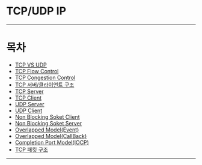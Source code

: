 # TCP/UDP IP

* * *
# 목차
* [TCP VS UDP](https://github.com/sunkiyu/TCP-UDP-IP/blob/main/TCP%20vs%20UDP/README.md)
* [TCP Flow Control](https://github.com/sunkiyu/Network-TCP-UDP-Socket/tree/main/TCP%20Control%20Flow)
* [TCP Congestion Control]()
* [TCP 서버/클라이언트 구조](https://github.com/sunkiyu/TCP-UDP-IP/blob/main/TCP%20%EC%84%9C%EB%B2%84%20%ED%81%B4%EB%9D%BC%EC%9D%B4%EC%96%B8%ED%8A%B8%20%EA%B5%AC%EC%A1%B0/README.md)
* [TCP Server](https://github.com/sunkiyu/TCP-UDP-IP/blob/main/TCP-Server/Server.cpp)
* [TCP Client](https://github.com/sunkiyu/TCP-UDP-IP/blob/main/TCP-Client/Client.cpp)
* [UDP Server](https://github.com/sunkiyu/TCP-UDP-IP/blob/main/UDP-Server/Server.cpp)
* [UDP Client](https://github.com/sunkiyu/TCP-UDP-IP/blob/main/UDP-Client/Client.cpp)
* [Non Blocking Soket Client](https://github.com/sunkiyu/TCP-UDP-IP/blob/main/Non%20Blocking%20Socket/Client.cpp)
* [Non Blocking Soket Server](https://github.com/sunkiyu/TCP-UDP-IP/blob/main/Non%20Blocking%20Socket/Server.cpp)
* [Overlapped Model(Event)](https://github.com/sunkiyu/TCP-UDP-IP/tree/main/Overlapped%20Model(Event))
* [Overlapped Model(CallBack)](https://github.com/sunkiyu/TCP-UDP-IP/tree/main/Overlapped%20Model(CallBack))
* [Completion Port Model(IOCP)](https://github.com/sunkiyu/TCP-UDP-IP/tree/main/Completion%20Port)
* [TCP 패킷 구조]()
* * *
